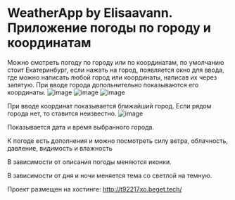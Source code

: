 # WeatherApp by Elisaavann. Приложение погоды по городу и координатам

Можно смотреть погоду по городу или по координатам, по умолчанию стоит Екатеринбург, 
если нажать на город, появляется окно для ввода, где можно написать любой город или координаты, написав их через запятую.
При вводе города допольнительно показываются его координаты.
![image](https://user-images.githubusercontent.com/113943522/202894363-d809c528-9ae6-48a1-9115-27fb121c7510.png)
![image](https://user-images.githubusercontent.com/113943522/202894416-49a567e2-b225-45b5-863e-821437543e20.png)
![image](https://user-images.githubusercontent.com/113943522/202894424-1ec52c9a-ed19-4a41-bbee-fc175da7fae5.png)



При вводе координат показывается ближайший город. Если рядом города нет, то ставится неизвестно.
![image](https://user-images.githubusercontent.com/113943522/202894542-8a41f145-9bfe-45ff-9e9c-a4875bc87430.png)

Показывается дата и время выбранного города.

К погоде есть дополнения и можно посмотреть силу ветра, облачность, давление, видимость и влажность

В зависимости от описания погоды меняются иконки.

В зависимости от дня и ночи меняется тема со светлой на темную.

Проект размещен на хостинге: http://t92217xo.beget.tech/
